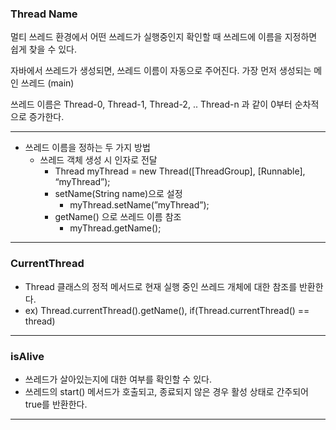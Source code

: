 ### Thread Name

멀티 쓰레드 환경에서 어떤 쓰레드가 실행중인지 확인할 때 쓰레드에 이름을 지정하면 쉽게 찾을 수 있다.

자바에서 쓰레드가 생성되면, 쓰레드 이름이 자동으로 주어진다. 가장 먼저 생성되는 메인 쓰레드 (main)

쓰레드 이름은 Thread-0, Thread-1, Thread-2, .. Thread-n 과 같이 0부터 순차적으로 증가한다.

---

- 쓰레드 이름을 정하는 두 가지 방법
    - 쓰레드 객체 생성 시 인자로 전달
        - Thread myThread = new Thread([ThreadGroup], [Runnable], “myThread”);
        - setName(String name)으로 설정
            - myThread.setName(”myThread”);
        - getName() 으로 쓰레드 이름 참조
            - myThread.getName();
---

### CurrentThread
- Thread 클래스의 정적 메서드로 현재 실행 중인 쓰레드 개체에 대한 참조를 반환한다.
- ex) Thread.currentThread().getName(), if(Thread.currentThread() == thread)
---

### isAlive

- 쓰레드가 살아있는지에 대한 여부를 확인할 수 있다.
- 쓰레드의 start() 메서드가 호출되고, 종료되지 않은 경우 활성 상태로 간주되어 true를 반환한다.
---